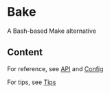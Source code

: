 # Bake

A Bash-based Make alternative

## Content

For reference, see [API](./api.md) and [Config](./config.md)

For tips, see [Tips](./tips.md)
